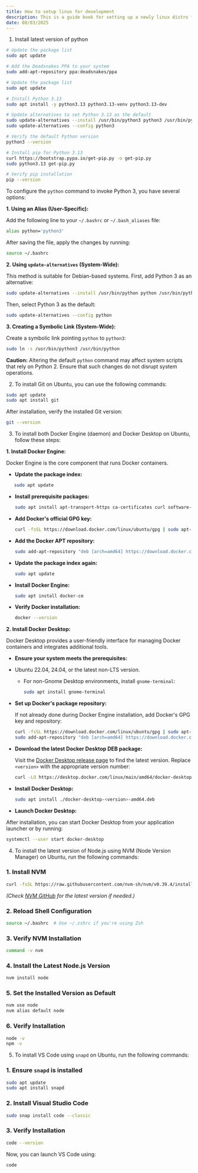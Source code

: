 ```yaml
---
title: How to setup linux for development
description: This is a guide book for setting up a newly linux distro for development purpose
date: 08/03/2025
---
```


1. Install latest version of python

```bash
# Update the package list
sudo apt update

# Add the Deadsnakes PPA to your system
sudo add-apt-repository ppa:deadsnakes/ppa

# Update the package list
sudo apt update

# Install Python 3.13
sudo apt install -y python3.13 python3.13-venv python3.13-dev

# Update alternatives to set Python 3.13 as the default
sudo update-alternatives --install /usr/bin/python3 python3 /usr/bin/python3.13 1
sudo update-alternatives --config python3

# Verify the default Python version
python3 --version

# Install pip for Python 3.13
curl https://bootstrap.pypa.io/get-pip.py -o get-pip.py
sudo python3.13 get-pip.py

# Verify pip installation
pip --version
```

To configure the `python` command to invoke Python 3, you have several options:

**1. Using an Alias (User-Specific):**

Add the following line to your `~/.bashrc` or `~/.bash_aliases` file:

```bash
alias python='python3'
```

After saving the file, apply the changes by running:

```bash
source ~/.bashrc
```

**2. Using `update-alternatives` (System-Wide):**

This method is suitable for Debian-based systems. First, add Python 3 as an alternative:

```bash
sudo update-alternatives --install /usr/bin/python python /usr/bin/python3 1
```

Then, select Python 3 as the default:

```bash
sudo update-alternatives --config python
```

**3. Creating a Symbolic Link (System-Wide):**

Create a symbolic link pointing `python` to `python3`:

```bash
sudo ln -s /usr/bin/python3 /usr/bin/python
```

**Caution:** Altering the default `python` command may affect system scripts that rely on Python 2. Ensure that such changes do not disrupt system operations.

2. To install Git on Ubuntu, you can use the following commands:

```bash
sudo apt update
sudo apt install git
```

After installation, verify the installed Git version:

```bash
git --version
```

3. To install both Docker Engine (daemon) and Docker Desktop on Ubuntu, follow these steps:

**1. Install Docker Engine:**

Docker Engine is the core component that runs Docker containers.

-   **Update the package index:**

```bash
   sudo apt update
```

-   **Install prerequisite packages:**

    ```bash
    sudo apt install apt-transport-https ca-certificates curl software-properties-common
    ```

-   **Add Docker's official GPG key:**

    ```bash
    curl -fsSL https://download.docker.com/linux/ubuntu/gpg | sudo apt-key add -
    ```

-   **Add the Docker APT repository:**

    ```bash
    sudo add-apt-repository "deb [arch=amd64] https://download.docker.com/linux/ubuntu $(lsb_release -cs) stable"
    ```

-   **Update the package index again:**

    ```bash
    sudo apt update
    ```

-   **Install Docker Engine:**

    ```bash
    sudo apt install docker-ce
    ```

-   **Verify Docker installation:**

    ```bash
    docker --version
    ```

**2. Install Docker Desktop:**

Docker Desktop provides a user-friendly interface for managing Docker containers and integrates additional tools.

-   **Ensure your system meets the prerequisites:**

-   Ubuntu 22.04, 24.04, or the latest non-LTS version.

    -   For non-Gnome Desktop environments, install `gnome-terminal`:

        ```bash
        sudo apt install gnome-terminal
        ```

-   **Set up Docker's package repository:**

    If not already done during Docker Engine installation, add Docker's GPG key and repository:

    ```bash
    curl -fsSL https://download.docker.com/linux/ubuntu/gpg | sudo apt-key add -
    sudo add-apt-repository "deb [arch=amd64] https://download.docker.com/linux/ubuntu $(lsb_release -cs) stable"
    ```

-   **Download the latest Docker Desktop DEB package:**

    Visit the [Docker Desktop release page](https://docs.docker.com/desktop/release-notes/) to find the latest version. Replace `<version>` with the appropriate version number:

    ```bash
    curl -LO https://desktop.docker.com/linux/main/amd64/docker-desktop-<version>-amd64.deb
    ```

-   **Install Docker Desktop:**

    ```bash
    sudo apt install ./docker-desktop-<version>-amd64.deb
    ```

-   **Launch Docker Desktop:**

After installation, you can start Docker Desktop from your application launcher or by running:

```bash
systemctl --user start docker-desktop
```

4. To install the latest version of Node.js using NVM (Node Version Manager) on Ubuntu, run the following commands:

### **1. Install NVM**

```bash
curl -fsSL https://raw.githubusercontent.com/nvm-sh/nvm/v0.39.4/install.sh | bash
```

_(Check [NVM GitHub](https://github.com/nvm-sh/nvm) for the latest version if needed.)_

### **2. Reload Shell Configuration**

```bash
source ~/.bashrc  # Use ~/.zshrc if you're using Zsh
```

### **3. Verify NVM Installation**

```bash
command -v nvm
```

### **4. Install the Latest Node.js Version**

```bash
nvm install node
```

### **5. Set the Installed Version as Default**

```bash
nvm use node
nvm alias default node
```

### **6. Verify Installation**

```bash
node -v
npm -v
```

5. To install VS Code using `snapd` on Ubuntu, run the following commands:

### **1. Ensure `snapd` is installed**

```bash
sudo apt update
sudo apt install snapd
```

### **2. Install Visual Studio Code**

```bash
sudo snap install code --classic
```

### **3. Verify Installation**

```bash
code --version
```

Now, you can launch VS Code using:

```bash
code
```
